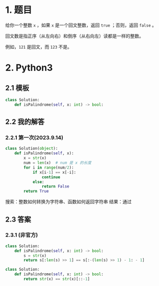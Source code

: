 # 1. 题目

给你一个整数 ``x`` ，如果 ``x`` 是一个回文整数，返回 ``true`` ；否则，返回 ``false`` 。

回文数是指正序（从左向右）和倒序（从右向左）读都是一样的整数。

例如，``121`` 是回文，而 ``123`` 不是。

# 2. Python3

## 2.1 模板

```python
class Solution:
    def isPalindrome(self, x: int) -> bool:
```

## 2.2 我的解答

### 2.2.1 第一次(2023.9.14)

```python
class Solution(object):
    def isPalindrome(self, x):
        x = str(x)
        num = len(x)  # num 是 x 的长度
        for i in range(num/2):
            if x[i-1] == x[-i]:
                continue
            else:
                return False
        return True
```
搜索：整数如何转换为字符串、函数如何返回字符串
结果：通过

## 2.3 答案

### 2.3.1 (非官方)

```python
class Solution:
    def isPalindrome(self, x: int) -> bool:
        s = str(x)
        return s[:len(s) >> 1] == s[:-(len(s) >> 1) - 1: - 1]
```

```python
class Solution:
    def isPalindrome(self, x: int) -> bool:
        return str(x) == str(x)[::-1]
```
